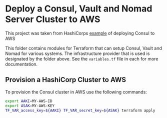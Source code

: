 # Deploy a Consul, Vault and Nomad Server Cluster to AWS

This project was taken from HashiCorps [example](https://github.com/hashicorp/consul/tree/master/terraform) of deploying Consul to AWS

This folder contains modules for Terraform that can setup Consul, Vault and Nomad for various systems. The infrastructure provider that is used is designated by the folder above. See the `variables.tf` file in each for more documentation. 

## Provision a HashiCorp Cluster to AWS

To provision the Consul cluster in AWS use the following commands:

```bash
export AAKI=MY-AWS-ID
export ASAK=MY-AWS-KEY
TF_VAR_access_key=${AAKI} TF_VAR_secret_key=${ASAK} terraform apply
```
